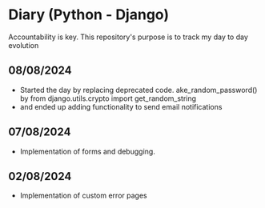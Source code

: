 # Diary (Python - Django)
Accountability is key. This repository's purpose is to track my day to day evolution

## 08/08/2024   

- Started the day by replacing deprecated code. ake_random_password() by from django.utils.crypto import get_random_string
- and ended up adding functionality to send email notifications 

## 07/08/2024   

- Implementation of forms and debugging.

## 02/08/2024  

- Implementation of custom error pages
